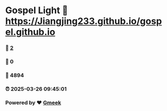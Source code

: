 # Gospel Light :link: https://Jiangjing233.github.io/gospel.github.io 
### :page_facing_up: [2](https://Jiangjing233.github.io/gospel.github.io/tag.html) 
### :speech_balloon: 0 
### :hibiscus: 4894 
### :alarm_clock: 2025-03-26 09:45:01 
### Powered by :heart: [Gmeek](https://github.com/Meekdai/Gmeek)
